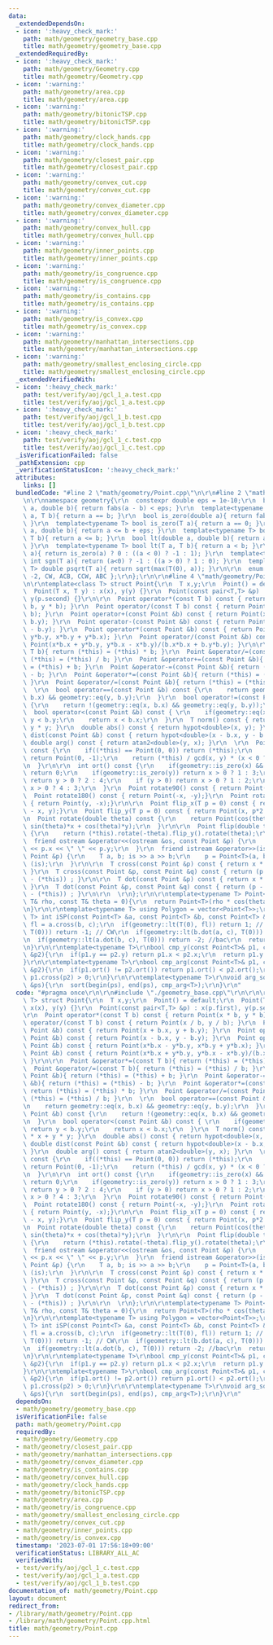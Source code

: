 ```yaml
---
data:
  _extendedDependsOn:
  - icon: ':heavy_check_mark:'
    path: math/geometry/geometry_base.cpp
    title: math/geometry/geometry_base.cpp
  _extendedRequiredBy:
  - icon: ':heavy_check_mark:'
    path: math/geometry/Geometry.cpp
    title: math/geometry/Geometry.cpp
  - icon: ':warning:'
    path: math/geometry/area.cpp
    title: math/geometry/area.cpp
  - icon: ':warning:'
    path: math/geometry/bitonicTSP.cpp
    title: math/geometry/bitonicTSP.cpp
  - icon: ':warning:'
    path: math/geometry/clock_hands.cpp
    title: math/geometry/clock_hands.cpp
  - icon: ':warning:'
    path: math/geometry/closest_pair.cpp
    title: math/geometry/closest_pair.cpp
  - icon: ':warning:'
    path: math/geometry/convex_cut.cpp
    title: math/geometry/convex_cut.cpp
  - icon: ':warning:'
    path: math/geometry/convex_diameter.cpp
    title: math/geometry/convex_diameter.cpp
  - icon: ':warning:'
    path: math/geometry/convex_hull.cpp
    title: math/geometry/convex_hull.cpp
  - icon: ':warning:'
    path: math/geometry/inner_points.cpp
    title: math/geometry/inner_points.cpp
  - icon: ':warning:'
    path: math/geometry/is_congruence.cpp
    title: math/geometry/is_congruence.cpp
  - icon: ':warning:'
    path: math/geometry/is_contains.cpp
    title: math/geometry/is_contains.cpp
  - icon: ':warning:'
    path: math/geometry/is_convex.cpp
    title: math/geometry/is_convex.cpp
  - icon: ':warning:'
    path: math/geometry/manhattan_intersections.cpp
    title: math/geometry/manhattan_intersections.cpp
  - icon: ':warning:'
    path: math/geometry/smallest_enclosing_circle.cpp
    title: math/geometry/smallest_enclosing_circle.cpp
  _extendedVerifiedWith:
  - icon: ':heavy_check_mark:'
    path: test/verify/aoj/gcl_1_a.test.cpp
    title: test/verify/aoj/gcl_1_a.test.cpp
  - icon: ':heavy_check_mark:'
    path: test/verify/aoj/gcl_1_b.test.cpp
    title: test/verify/aoj/gcl_1_b.test.cpp
  - icon: ':heavy_check_mark:'
    path: test/verify/aoj/gcl_1_c.test.cpp
    title: test/verify/aoj/gcl_1_c.test.cpp
  _isVerificationFailed: false
  _pathExtension: cpp
  _verificationStatusIcon: ':heavy_check_mark:'
  attributes:
    links: []
  bundledCode: "#line 2 \"math/geometry/Point.cpp\"\n\r\n#line 2 \"math/geometry/geometry_base.cpp\"\
    \n\r\nnamespace geometry{\r\n  constexpr double eps = 1e-10;\r\n  bool eq(double\
    \ a, double b){ return fabs(a - b) < eps; }\r\n  template<typename T>  bool eq(T\
    \ a, T b){ return a == b; }\r\n  bool is_zero(double a){ return fabs(a) < eps;\
    \ }\r\n  template<typename T> bool is_zero(T a){ return a == 0; }\r\n  bool le(double\
    \ a, double b){ return a <= b + eps; }\r\n  template<typename T> bool le(T a,\
    \ T b){ return a <= b; }\r\n  bool lt(double a, double b){ return a < b - eps;\
    \ }\r\n  template<typename T> bool lt(T a, T b){ return a < b; }\r\n  int sgn(double\
    \ a){ return is_zero(a) ? 0 : ((a < 0) ? -1 : 1); }\r\n  template<typename T>\
    \ int sgn(T a){ return (a<0) ? -1 : ((a > 0) ? 1 : 0); }\r\n  template<typename\
    \ T> double psqrt(T a){ return sqrt(max(T(0), a)); }\r\n\r\n  enum Dir{ BAC =\
    \ -2, CW, ACB, CCW, ABC };\r\n};\r\n\r\n#line 4 \"math/geometry/Point.cpp\"\n\r\
    \n\r\ntemplate<class T> struct Point{\r\n  T x,y;\r\n  Point() = default;\r\n\
    \  Point(T x, T y) : x(x), y(y) {}\r\n  Point(const pair<T,T> &p) : x(p.first),\
    \ y(p.second) {}\r\n\r\n  Point operator*(const T b) const { return Point(x *\
    \ b, y * b); }\r\n  Point operator/(const T b) const { return Point(x / b, y /\
    \ b); }\r\n  Point operator+(const Point &b) const { return Point(x + b.x, y +\
    \ b.y); }\r\n  Point operator-(const Point &b) const { return Point(x - b.x, y\
    \ - b.y); }\r\n  Point operator*(const Point &b) const { return Point(x*b.x -\
    \ y*b.y, x*b.y + y*b.x); }\r\n  Point operator/(const Point &b) const { return\
    \ Point(x*b.x + y*b.y, y*b.x - x*b.y)/(b.x*b.x + b.y*b.y); }\r\n\r\n  Point &operator*=(const\
    \ T b){ return (*this) = (*this) * b; }\r\n  Point &operator/=(const T b){ return\
    \ (*this) = (*this) / b; }\r\n  Point &operator+=(const Point &b){ return (*this)\
    \ = (*this) + b; }\r\n  Point &operator-=(const Point &b){ return (*this) = (*this)\
    \ - b; }\r\n  Point &operator*=(const Point &b){ return (*this) = (*this) * b;\
    \ }\r\n  Point &operator/=(const Point &b){ return (*this) = (*this) / b; }\r\n\
    \  \r\n  bool operator==(const Point &b) const {\r\n    return geometry::eq(x,\
    \ b.x) && geometry::eq(y, b.y);\r\n  }\r\n  bool operator!=(const Point &b) const\
    \ {\r\n    return !(geometry::eq(x, b.x) && geometry::eq(y, b.y));\r\n  }\r\n\
    \  bool operator<(const Point &b) const { \r\n    if(geometry::eq(x, b.x)) return\
    \ y < b.y;\r\n    return x < b.x;\r\n  }\r\n  T norm() const { return x * x +\
    \ y * y; }\r\n  double abs() const { return hypot<double>(x, y); }\r\n  double\
    \ dist(const Point &b) const { return hypot<double>(x - b.x, y - b.y); }\r\n \
    \ double arg() const { return atan2<double>(y, x); }\r\n  \r\n  Point ArgVec()\
    \ const {\r\n    if((*this) == Point(0, 0)) return (*this);\r\n    if(geometry::is_zero(x))\
    \ return Point(0, -1);\r\n    return (*this) / gcd(x, y) * (x < 0 ? -1 : 1);\r\
    \n  }\r\n\r\n  int ort() const {\r\n    if(geometry::is_zero(x) && geometry::is_zero(y))\
    \ return 0;\r\n    if(geometry::is_zero(y)) return x > 0 ? 1 : 3;\r\n    if(geometry::is_zero(x))\
    \ return y > 0 ? 2 : 4;\r\n    if (y > 0) return x > 0 ? 1 : 2;\r\n    else return\
    \ x > 0 ? 4 : 3;\r\n  }\r\n  Point rotate90() const { return Point(-y, x);}\r\n\
    \  Point rotate180() const { return Point(-x, -y);}\r\n  Point rotate270() const\
    \ { return Point(y, -x);}\r\n\r\n  Point flip_x(T p = 0) const { return Point(p*2\
    \ - x, y);}\r\n  Point flip_y(T p = 0) const { return Point(x, p*2 - y);}\r\n\r\
    \n  Point rotate(double theta) const {\r\n    return Point(cos(theta)*x - sin(theta)*y,\
    \ sin(theta)*x + cos(theta)*y);\r\n  }\r\n\r\n  Point flip(double theta) const\
    \ {\r\n    return (*this).rotate(-theta).flip_y().rotate(theta);\r\n  }\r\n\r\n\
    \  friend ostream &operator<<(ostream &os, const Point &p) {\r\n    return os\
    \ << p.x << \" \" << p.y;\r\n  }\r\n  friend istream &operator>>(istream &is,\
    \ Point &p) {\r\n    T a, b; is >> a >> b;\r\n    p = Point<T>(a, b);\r\n    return\
    \ (is);\r\n  }\r\n\r\n  T cross(const Point &p) const { return x * p.y - y * p.x;\
    \ }\r\n  T cross(const Point &p, const Point &q) const { return (p - (*this)).cross(q\
    \ - (*this)) ; }\r\n\r\n  T dot(const Point &p) const { return x * p.x + y * p.y;\
    \ }\r\n  T dot(const Point &p, const Point &q) const { return (p - (*this)).dot(q\
    \ - (*this)) ; }\r\n\r\n  \r\n};\r\n\r\ntemplate<typename T> Point<T> Polar(const\
    \ T& rho, const T& theta = 0){\r\n  return Point<T>(rho * cos(theta), rho * sin(theta));\r\
    \n}\r\n\r\ntemplate<typename T> using Polygon = vector<Point<T>>;\r\n\r\ntemplate<class\
    \ T> int iSP(const Point<T> &a, const Point<T> &b, const Point<T> &c){\r\n  T\
    \ fl = a.cross(b, c);\r\n  if(geometry::lt(T(0), fl)) return 1; // CCW\r\n  if(geometry::lt(fl,\
    \ T(0))) return -1; // CW\r\n  if(geometry::lt(b.dot(a, c), T(0))) return 2; //abc\r\
    \n  if(geometry::lt(a.dot(b, c), T(0))) return -2; //bac\r\n  return 0; // acb\r\
    \n}\r\n\r\ntemplate<typename T>\r\nbool cmp_y(const Point<T>& p1, const Point<T>\
    \ &p2){\r\n  if(p1.y == p2.y) return p1.x < p2.x;\r\n  return p1.y < p2.y;\r\n\
    }\r\n\r\ntemplate<typename T>\r\nbool cmp_arg(const Point<T>& p1, const Point<T>\
    \ &p2){\r\n  if(p1.ort() != p2.ort()) return p1.ort() < p2.ort();\r\n  return\
    \ p1.cross(p2) > 0;\r\n}\r\n\r\ntemplate<typename T>\r\nvoid arg_sort(Polygon<T>\
    \ &ps){\r\n  sort(begin(ps), end(ps), cmp_arg<T>);\r\n}\r\n"
  code: "#pragma once\r\n\r\n#include \"./geometry_base.cpp\"\r\n\r\n\r\ntemplate<class\
    \ T> struct Point{\r\n  T x,y;\r\n  Point() = default;\r\n  Point(T x, T y) :\
    \ x(x), y(y) {}\r\n  Point(const pair<T,T> &p) : x(p.first), y(p.second) {}\r\n\
    \r\n  Point operator*(const T b) const { return Point(x * b, y * b); }\r\n  Point\
    \ operator/(const T b) const { return Point(x / b, y / b); }\r\n  Point operator+(const\
    \ Point &b) const { return Point(x + b.x, y + b.y); }\r\n  Point operator-(const\
    \ Point &b) const { return Point(x - b.x, y - b.y); }\r\n  Point operator*(const\
    \ Point &b) const { return Point(x*b.x - y*b.y, x*b.y + y*b.x); }\r\n  Point operator/(const\
    \ Point &b) const { return Point(x*b.x + y*b.y, y*b.x - x*b.y)/(b.x*b.x + b.y*b.y);\
    \ }\r\n\r\n  Point &operator*=(const T b){ return (*this) = (*this) * b; }\r\n\
    \  Point &operator/=(const T b){ return (*this) = (*this) / b; }\r\n  Point &operator+=(const\
    \ Point &b){ return (*this) = (*this) + b; }\r\n  Point &operator-=(const Point\
    \ &b){ return (*this) = (*this) - b; }\r\n  Point &operator*=(const Point &b){\
    \ return (*this) = (*this) * b; }\r\n  Point &operator/=(const Point &b){ return\
    \ (*this) = (*this) / b; }\r\n  \r\n  bool operator==(const Point &b) const {\r\
    \n    return geometry::eq(x, b.x) && geometry::eq(y, b.y);\r\n  }\r\n  bool operator!=(const\
    \ Point &b) const {\r\n    return !(geometry::eq(x, b.x) && geometry::eq(y, b.y));\r\
    \n  }\r\n  bool operator<(const Point &b) const { \r\n    if(geometry::eq(x, b.x))\
    \ return y < b.y;\r\n    return x < b.x;\r\n  }\r\n  T norm() const { return x\
    \ * x + y * y; }\r\n  double abs() const { return hypot<double>(x, y); }\r\n \
    \ double dist(const Point &b) const { return hypot<double>(x - b.x, y - b.y);\
    \ }\r\n  double arg() const { return atan2<double>(y, x); }\r\n  \r\n  Point ArgVec()\
    \ const {\r\n    if((*this) == Point(0, 0)) return (*this);\r\n    if(geometry::is_zero(x))\
    \ return Point(0, -1);\r\n    return (*this) / gcd(x, y) * (x < 0 ? -1 : 1);\r\
    \n  }\r\n\r\n  int ort() const {\r\n    if(geometry::is_zero(x) && geometry::is_zero(y))\
    \ return 0;\r\n    if(geometry::is_zero(y)) return x > 0 ? 1 : 3;\r\n    if(geometry::is_zero(x))\
    \ return y > 0 ? 2 : 4;\r\n    if (y > 0) return x > 0 ? 1 : 2;\r\n    else return\
    \ x > 0 ? 4 : 3;\r\n  }\r\n  Point rotate90() const { return Point(-y, x);}\r\n\
    \  Point rotate180() const { return Point(-x, -y);}\r\n  Point rotate270() const\
    \ { return Point(y, -x);}\r\n\r\n  Point flip_x(T p = 0) const { return Point(p*2\
    \ - x, y);}\r\n  Point flip_y(T p = 0) const { return Point(x, p*2 - y);}\r\n\r\
    \n  Point rotate(double theta) const {\r\n    return Point(cos(theta)*x - sin(theta)*y,\
    \ sin(theta)*x + cos(theta)*y);\r\n  }\r\n\r\n  Point flip(double theta) const\
    \ {\r\n    return (*this).rotate(-theta).flip_y().rotate(theta);\r\n  }\r\n\r\n\
    \  friend ostream &operator<<(ostream &os, const Point &p) {\r\n    return os\
    \ << p.x << \" \" << p.y;\r\n  }\r\n  friend istream &operator>>(istream &is,\
    \ Point &p) {\r\n    T a, b; is >> a >> b;\r\n    p = Point<T>(a, b);\r\n    return\
    \ (is);\r\n  }\r\n\r\n  T cross(const Point &p) const { return x * p.y - y * p.x;\
    \ }\r\n  T cross(const Point &p, const Point &q) const { return (p - (*this)).cross(q\
    \ - (*this)) ; }\r\n\r\n  T dot(const Point &p) const { return x * p.x + y * p.y;\
    \ }\r\n  T dot(const Point &p, const Point &q) const { return (p - (*this)).dot(q\
    \ - (*this)) ; }\r\n\r\n  \r\n};\r\n\r\ntemplate<typename T> Point<T> Polar(const\
    \ T& rho, const T& theta = 0){\r\n  return Point<T>(rho * cos(theta), rho * sin(theta));\r\
    \n}\r\n\r\ntemplate<typename T> using Polygon = vector<Point<T>>;\r\n\r\ntemplate<class\
    \ T> int iSP(const Point<T> &a, const Point<T> &b, const Point<T> &c){\r\n  T\
    \ fl = a.cross(b, c);\r\n  if(geometry::lt(T(0), fl)) return 1; // CCW\r\n  if(geometry::lt(fl,\
    \ T(0))) return -1; // CW\r\n  if(geometry::lt(b.dot(a, c), T(0))) return 2; //abc\r\
    \n  if(geometry::lt(a.dot(b, c), T(0))) return -2; //bac\r\n  return 0; // acb\r\
    \n}\r\n\r\ntemplate<typename T>\r\nbool cmp_y(const Point<T>& p1, const Point<T>\
    \ &p2){\r\n  if(p1.y == p2.y) return p1.x < p2.x;\r\n  return p1.y < p2.y;\r\n\
    }\r\n\r\ntemplate<typename T>\r\nbool cmp_arg(const Point<T>& p1, const Point<T>\
    \ &p2){\r\n  if(p1.ort() != p2.ort()) return p1.ort() < p2.ort();\r\n  return\
    \ p1.cross(p2) > 0;\r\n}\r\n\r\ntemplate<typename T>\r\nvoid arg_sort(Polygon<T>\
    \ &ps){\r\n  sort(begin(ps), end(ps), cmp_arg<T>);\r\n}\r\n"
  dependsOn:
  - math/geometry/geometry_base.cpp
  isVerificationFile: false
  path: math/geometry/Point.cpp
  requiredBy:
  - math/geometry/Geometry.cpp
  - math/geometry/closest_pair.cpp
  - math/geometry/manhattan_intersections.cpp
  - math/geometry/convex_diameter.cpp
  - math/geometry/is_contains.cpp
  - math/geometry/convex_hull.cpp
  - math/geometry/clock_hands.cpp
  - math/geometry/bitonicTSP.cpp
  - math/geometry/area.cpp
  - math/geometry/is_congruence.cpp
  - math/geometry/smallest_enclosing_circle.cpp
  - math/geometry/convex_cut.cpp
  - math/geometry/inner_points.cpp
  - math/geometry/is_convex.cpp
  timestamp: '2023-07-01 17:56:18+09:00'
  verificationStatus: LIBRARY_ALL_AC
  verifiedWith:
  - test/verify/aoj/gcl_1_c.test.cpp
  - test/verify/aoj/gcl_1_a.test.cpp
  - test/verify/aoj/gcl_1_b.test.cpp
documentation_of: math/geometry/Point.cpp
layout: document
redirect_from:
- /library/math/geometry/Point.cpp
- /library/math/geometry/Point.cpp.html
title: math/geometry/Point.cpp
---
```

